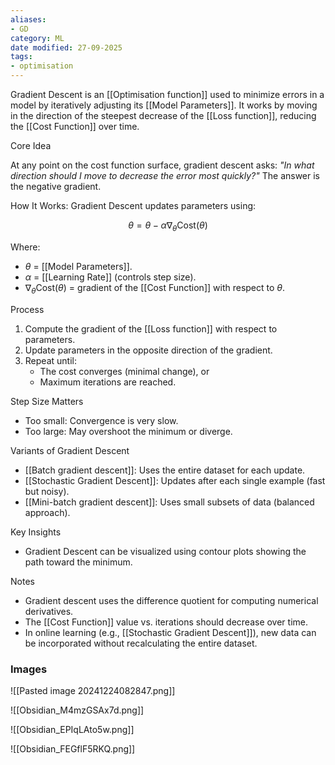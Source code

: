 ```yaml
---
aliases:
- GD
category: ML
date modified: 27-09-2025
tags:
- optimisation
---
```

Gradient Descent is an [[Optimisation function]] used to minimize errors in a model by iteratively adjusting its [[Model Parameters]]. It works by moving in the direction of the steepest decrease of the [[Loss function]], reducing the [[Cost Function]] over time.

 Core Idea

At any point on the cost function surface, gradient descent asks:
*"In what direction should I move to decrease the error most quickly?"*
The answer is the negative gradient.
 
How It Works: Gradient Descent updates parameters using:

$$
\theta = \theta - \alpha \nabla_{\theta} \text{Cost}(\theta)
$$

Where:
* $\theta$ = [[Model Parameters]].
* $\alpha$ = [[Learning Rate]] (controls step size).
* $\nabla_{\theta} \text{Cost}(\theta)$ = gradient of the [[Cost Function]] with respect to $\theta$.

 Process
1. Compute the gradient of the [[Loss function]] with respect to parameters.
2. Update parameters in the opposite direction of the gradient.
3. Repeat until:
   * The cost converges (minimal change), or
   * Maximum iterations are reached.

 Step Size Matters
* Too small: Convergence is very slow.
* Too large: May overshoot the minimum or diverge.

 Variants of Gradient Descent
* [[Batch gradient descent]]: Uses the entire dataset for each update.
* [[Stochastic Gradient Descent]]: Updates after each single example (fast but noisy).
* [[Mini-batch gradient descent]]: Uses small subsets of data (balanced approach).

 Key Insights
* Gradient Descent can be visualized using contour plots showing the path toward the minimum.

 Notes
* Gradient descent uses the difference quotient for computing numerical derivatives.
* The [[Cost Function]] value vs. iterations should decrease over time.
* In online learning (e.g., [[Stochastic Gradient Descent]]), new data can be incorporated without recalculating the entire dataset.

### Images

![[Pasted image 20241224082847.png]]


![[Obsidian_M4mzGSAx7d.png]]


![[Obsidian_EPIqLAto5w.png]]

![[Obsidian_FEGflF5RKQ.png]]